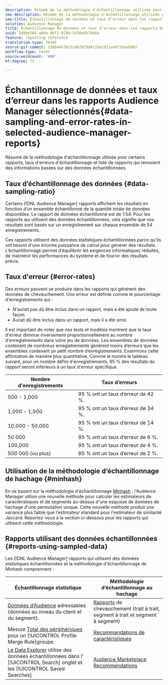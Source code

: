 ```yaml
---
description: Résumé de la méthodologie d'échantillonnage utilisée pour certains rapports, taux d'erreurs d'échantillonnage et liste de rapports qui renvoient des informations basées sur des données échantillonnées.
seo-description: Résumé de la méthodologie d'échantillonnage utilisée pour certains rapports, taux d'erreurs d'échantillonnage et liste de rapports qui renvoient des informations basées sur des données échantillonnées.
seo-title: Échantillonnage de données et taux d’erreur dans les rapports Audience Manager sélectionnés
solution: Audience Manager
title: Échantillonnage de données et taux d’erreur dans les rapports Audience Manager sélectionnés
uuid: 3d8bd764-a9da-40f1-8794-54304457bb9a
feature: reporting reference
translation-type: tm+mt
source-git-commit: 33d844578c5cd620f9d4c33ec931ae0778aabb07
workflow-type: tm+mt
source-wordcount: '468'
ht-degree: 7%

---
```



# Échantillonnage de données et taux d’erreur dans les rapports Audience Manager sélectionnés{#data-sampling-and-error-rates-in-selected-audience-manager-reports}

Résumé de la méthodologie d&#39;échantillonnage utilisée pour certains rapports, taux d&#39;erreurs d&#39;échantillonnage et liste de rapports qui renvoient des informations basées sur des données échantillonnées.

## Taux d’échantillonnage des données {#data-sampling-ratio}

Certains [!DNL Audience Manager] rapports affichent les résultats en fonction d’un ensemble échantillonné de la quantité totale de données disponibles. Le rapport de données échantillonné est de 1:54. Pour les rapports qui utilisent des données échantillonnées, cela signifie que vos résultats sont basés sur un enregistrement sur chaque ensemble de 54 enregistrements.

Ces rapports utilisent des données statistiques échantillonnées parce qu&#39;ils ont besoin d&#39;une énorme puissance de calcul pour générer des résultats. L’échantillonnage permet d’équilibrer les exigences informatiques réduites, de maintenir les performances du système et de fournir des résultats précis.

<!--

## Minimum Requirements {#minimum-requirements}

>[!NOTE]
>
>The minimum requirements listed below apply to Overlap reports only.

Overlap reports ([trait-to-trait](/help/using/reporting/dynamic-reports/trait-trait-overlap-report.md), [segment-to-trait](/help/using/reporting/dynamic-reports/segment-trait-overlap-report.md), and [segment-to-segment](/help/using/reporting/dynamic-reports/segment-segment-overlap-report.md)) exclude traits and segments when they do not meet the minimum unique visitor requirements. These minimum requirements are as follows:

* Traits: 28,000 [unique trait realizations](/help/using/features/traits/trait-and-segment-qualification-reference).
* Segments: 70,000 real-time users over a 14-day period.

-->

## Taux d&#39;erreur {#error-rates}

Des erreurs peuvent se produire dans les rapports qui génèrent des données de chevauchement. Une erreur est définie comme le pourcentage d&#39;enregistrements qui :

* N&#39;aurait pas dû être inclus dans un rapport, mais a été ajouté de toute façon.
* Aurait dû être inclus dans un rapport, mais il a été omis.

Il est important de noter que nos tests et modèles montrent que le taux d&#39;erreur *diminue* inversement proportionnellement au nombre d&#39;enregistrements dans votre jeu de données. Les ensembles de données contenant de nombreux enregistrements génèrent moins d’erreurs que les ensembles contenant un petit nombre d’enregistrements. Examinons cette affirmation de manière plus quantitative. Comme le montre le tableau suivant, pour un nombre défini d&#39;enregistrements, 95 % des résultats du rapport seront inférieurs à un taux d&#39;erreur spécifique.

| Nombre d&#39;enregistrements | Taux d’erreurs |
|--- |--- |
| 500 - 1,000 | 95 % ont un taux d’erreur de 42 %. |
| 1,000 - 1,500 | 95 % ont un taux d’erreur de 34 %. |
| 10,000 - 50,000 | 95 % ont un taux d’erreur de 14 %. |
| 50 000 | 95 % ont un taux d’erreur de 6 %. |
| 100,000 | 95 % ont un taux d’erreur de 4 %. |
| 500 000 (ou plus) | 95 % ont un taux d’erreur de 2 %. |

## Utilisation de la méthodologie d’échantillonnage de hachage {#minhash}

En se basant sur la méthodologie d&#39;échantillonnage [Minhash](https://en.wikipedia.org/wiki/MinHash) , l&#39;Audience Manager utilise une nouvelle méthode pour calculer les estimateurs de caractéristiques et de segments au-dessus d&#39;une esquisse de données de hachage d&#39;une permutation unique. Cette nouvelle méthode produit une variance plus faible que l&#39;estimateur standard pour l&#39;estimateur de similarité Jaccard. Reportez-vous à la section ci-dessous pour les rapports qui utilisent cette méthodologie.

<!--

Some Audience Manager reports use the minhash sampling methodology to compute trait and segment overlaps and similarity scores. Audience Manager calculates the [!UICONTROL Trait Similarity Score] between two traits by computing the intersection and union in terms of the number of [!UICONTROL Unique User IDs] (UUIDs) and then divides the two. For two traits A and B, the calculation looks like this:

![jaccard-similarity](/help/using/features/segments/assets/jaccard_similarity.png)

-->

## Rapports utilisant des données échantillonnées {#reports-using-sampled-data}

Les [!DNL Audience Manager] rapports qui utilisent des données statistiques échantillonnées et la méthodologie d&#39;échantillonnage de Minhash comprennent :

<!--

* [Overlap reports](../reporting/dynamic-reports/dynamic-reports.md#interactive-and-overlap-reports) (trait-to-trait, segment-to-trait, and segment-to-segment).
* [Addressable Audience](../features/addressable-audiences.md) data (customer- and segment-level data). 
* The [Total Devices](../features/profile-merge-rules/profile-link-metrics.md#merge-rule-metrics) metric for a [!UICONTROL Profile Merge Rule].
* [Data Explorer](../features/data-explorer/data-explorer-signals-search/data-explorer-search-pairs.md) uses sampled data in the [!UICONTROL Search] tab and any [!UICONTROL Saved Searches].

Reports that use Minhash sampling methodology:

-->

| Échantillonnage statistique | Méthodologie d’échantillonnage au hachage |
|--- |--- |
| [Données d’Audience](../features/addressable-audiences.md) adressables (données au niveau du client et du segment). | [Rapports](../reporting/dynamic-reports/dynamic-reports.md#interactive-and-overlap-reports) de chevauchement (trait à trait, segment à trait et segment à segment) |
| Mesure [Total des périphériques](../features/profile-merge-rules/profile-link-metrics.md#merge-rule-metrics) pour un [!UICONTROL Profile Merge Rule]groupe. | [Recommandations de caractéristiques](/help/using/features/segments/trait-recommendations.md) |
| [Le Data Explorer](../features/data-explorer/data-explorer-signals-search/data-explorer-search-pairs.md) utilise des données échantillonnées dans l’ [!UICONTROL Search] onglet et les [!UICONTROL Saved Searches] | [Audience Marketplace Recommendations](/help/using/features/audience-marketplace/marketplace-data-buyers/marketplace-data-buyers.md#finding-similar-traits) |
